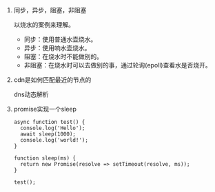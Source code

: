 1. 同步，异步，阻塞，非阻塞

   以烧水的案例来理解。

   - 同步：使用普通水壶烧水。
   - 异步：使用响水壶烧水。
   - 阻塞：在烧水时不能做别的。
   - 非阻塞：在烧水时可以去做别的事，通过轮询(epoll)查看水是否烧开。

2. cdn是如何匹配最近的节点的

   dns动态解析

3. promise实现一个sleep

   ```
   async function test() {
     console.log('Hello');
     await sleep(1000);
     console.log('world!');
   }
   
   function sleep(ms) {
     return new Promise(resolve => setTimeout(resolve, ms));
   }
   
   test();
   ```

   